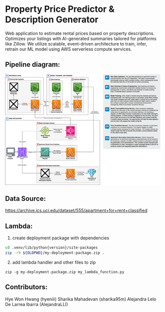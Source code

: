 # Property Price Predictor & Description Generator
 Web application to estimate rental prices based on property descriptions. Optimizes your listings with AI-generated summaries tailored for platforms like Zillow. We utilize scalable, event-driven architecture to train, infer, retrain our ML model using AWS serverless compute services.

## Pipeline diagram:
![MLops_flow](deliverables/Rental_price_predictor.png)

## Data Source:
https://archive.ics.uci.edu/dataset/555/apartment+for+rent+classified

## Lambda:

1. create deployment package with dependencies
```bash
cd .venv/lib/python{version}/site-packages
zip -r9 ${OLDPWD}/my-deployment-package.zip .
```
2. add lambda handler and other files to zip
```
zip -g my-deployment-package.zip my_lambda_function.py
```

## Contributors:
Hye Won Hwang (hyeniii)
Sharika Mahadevan (sharika95m)
Alejandra Lelo De Larrea Ibarra (AlejandraLLI)
